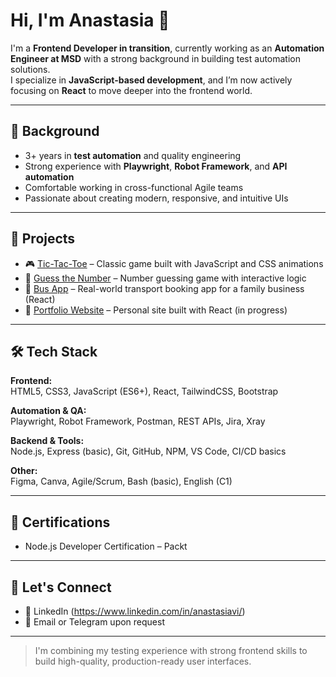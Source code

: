 # Hi, I'm Anastasia 👋

I'm a **Frontend Developer in transition**, currently working as an **Automation Engineer at MSD** with a strong background in building test automation solutions.  
I specialize in **JavaScript-based development**, and I’m now actively focusing on **React** to move deeper into the frontend world.

---

## 💼 Background

- 3+ years in **test automation** and quality engineering
- Strong experience with **Playwright**, **Robot Framework**, and **API automation**
- Comfortable working in cross-functional Agile teams
- Passionate about creating modern, responsive, and intuitive UIs

---

## 🧩 Projects

- 🎮 [Tic-Tac-Toe](https://github.com/Vinilka/TIC-TOE-GAME) – Classic game built with JavaScript and CSS animations
- 🔢 [Guess the Number](#) – Number guessing game with interactive logic
- 🚐 [Bus App](#) – Real-world transport booking app for a family business (React)
- 🧱 [Portfolio Website](#) – Personal site built with React (in progress)

---

## 🛠️ Tech Stack

**Frontend:**  
HTML5, CSS3, JavaScript (ES6+), React, TailwindCSS, Bootstrap

**Automation & QA:**  
Playwright, Robot Framework, Postman, REST APIs, Jira, Xray

**Backend & Tools:**  
Node.js, Express (basic), Git, GitHub, NPM, VS Code, CI/CD basics

**Other:**  
Figma, Canva, Agile/Scrum, Bash (basic), English (C1)

---

## 📜 Certifications

- Node.js Developer Certification – Packt

---

## 🔗 Let's Connect

- 💼 LinkedIn (https://www.linkedin.com/in/anastasiavi/)
- 📨 Email or Telegram upon request

---

> I'm combining my testing experience with strong frontend skills to build high-quality, production-ready user interfaces.

